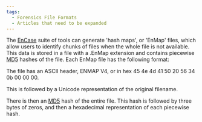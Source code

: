 ```yaml
---
tags:
  - Forensics File Formats
  - Articles that need to be expanded 
---
```

The [EnCase](encase.md) suite of tools can generate 'hash maps',
or 'EnMap' files, which allow users to identify chunks of files when the
whole file is not available. This data is stored in a file with a .EnMap
extension and contains piecewise [MD5](md5.md) hashes of the
file. Each EnMap file has the following format:

The file has an ASCII header, ENMAP V4, or in hex 45 4e 4d 41 50 20 56
34 0b 00 00 00.

This is followed by a Unicode representation of the original filename.

There is then an [MD5](md5.md) hash of the entire file. This
hash is followed by three bytes of zeros, and then a hexadecimal
representation of each piecewise hash.